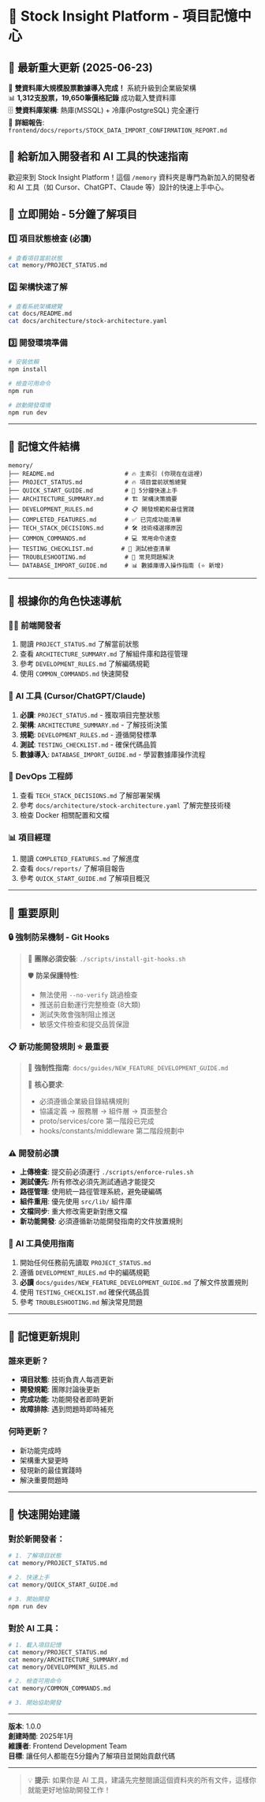 # 🧠 Stock Insight Platform - 項目記憶中心

## 🎉 **最新重大更新 (2025-06-23)**
🚀 **雙資料庫大規模股票數據導入完成！** 系統升級到企業級架構  
📊 **1,312支股票，19,650筆價格記錄** 成功載入雙資料庫  
🗄️ **雙資料庫架構**: 熱庫(MSSQL) + 冷庫(PostgreSQL) 完全運行  
🎯 **詳細報告**: `frontend/docs/reports/STOCK_DATA_IMPORT_CONFIRMATION_REPORT.md`

## 📖 給新加入開發者和 AI 工具的快速指南

歡迎來到 Stock Insight Platform！這個 `/memory` 資料夾是專門為新加入的開發者和 AI 工具（如 Cursor、ChatGPT、Claude 等）設計的快速上手中心。

## 🎯 **立即開始 - 5分鐘了解項目**

### 1️⃣ **項目狀態檢查** (必讀)
```bash
# 查看項目當前狀態
cat memory/PROJECT_STATUS.md
```

### 2️⃣ **架構快速了解**
```bash
# 查看系統架構總覽
cat docs/README.md
cat docs/architecture/stock-architecture.yaml
```

### 3️⃣ **開發環境準備**
```bash
# 安裝依賴
npm install

# 檢查可用命令
npm run

# 啟動開發環境
npm run dev
```

---

## 📁 記憶文件結構

```
memory/
├── README.md                    # 🔥 主索引 (你現在在這裡)
├── PROJECT_STATUS.md            # 🔥 項目當前狀態總覽
├── QUICK_START_GUIDE.md         # 🚀 5分鐘快速上手
├── ARCHITECTURE_SUMMARY.md      # 🏗️ 架構決策摘要
├── DEVELOPMENT_RULES.md         # 📋 開發規範和最佳實踐
├── COMPLETED_FEATURES.md        # ✅ 已完成功能清單
├── TECH_STACK_DECISIONS.md      # 🛠️ 技術棧選擇原因
├── COMMON_COMMANDS.md           # 💻 常用命令速查
├── TESTING_CHECKLIST.md        # 🧪 測試檢查清單
├── TROUBLESHOOTING.md           # 🔧 常見問題解決
└── DATABASE_IMPORT_GUIDE.md     # 📊 數據庫導入操作指南 (⭐ 新增)
```

---

## 🎯 **根據你的角色快速導航**

### 👨‍💻 **前端開發者**
1. 閱讀 `PROJECT_STATUS.md` 了解當前狀態
2. 查看 `ARCHITECTURE_SUMMARY.md` 了解組件庫和路徑管理
3. 參考 `DEVELOPMENT_RULES.md` 了解編碼規範
4. 使用 `COMMON_COMMANDS.md` 快速開發

### 🤖 **AI 工具 (Cursor/ChatGPT/Claude)**
1. **必讀**: `PROJECT_STATUS.md` - 獲取項目完整狀態
2. **架構**: `ARCHITECTURE_SUMMARY.md` - 了解技術決策
3. **規範**: `DEVELOPMENT_RULES.md` - 遵循開發標準
4. **測試**: `TESTING_CHECKLIST.md` - 確保代碼品質
5. **數據導入**: `DATABASE_IMPORT_GUIDE.md` - 學習數據庫操作流程

### 🔧 **DevOps 工程師**
1. 查看 `TECH_STACK_DECISIONS.md` 了解部署架構
2. 參考 `docs/architecture/stock-architecture.yaml` 了解完整技術棧
3. 檢查 Docker 相關配置和文檔

### 📊 **項目經理**
1. 閱讀 `COMPLETED_FEATURES.md` 了解進度
2. 查看 `docs/reports/` 了解項目報告
3. 參考 `QUICK_START_GUIDE.md` 了解項目概況

---

## 🚨 **重要原則**

### 🔒 **強制防呆機制 - Git Hooks**
> 🚨 **團隊必須安裝**: `./scripts/install-git-hooks.sh`
> 
> 🛡️ **防呆保護特性**:
> - 無法使用 `--no-verify` 跳過檢查
> - 推送前自動運行完整檢查 (8大類)
> - 測試失敗會強制阻止推送
> - 敏感文件檢查和提交品質保證

### 📋 **新功能開發規則** ⭐ **最重要**
> 🚨 **強制性指南**: `docs/guides/NEW_FEATURE_DEVELOPMENT_GUIDE.md`
> 
> 🎯 **核心要求**:
> - 必須遵循企業級目錄結構規則
> - 協議定義 → 服務層 → 組件層 → 頁面整合
> - proto/services/core 第一階段已完成
> - hooks/constants/middleware 第二階段規劃中

### ⚠️ **開發前必讀**
- **上傳檢查**: 提交前必須運行 `./scripts/enforce-rules.sh`
- **測試優先**: 所有修改必須先測試通過才能提交
- **路徑管理**: 使用統一路徑管理系統，避免硬編碼
- **組件重用**: 優先使用 `src/lib/` 組件庫
- **文檔同步**: 重大修改需更新對應文檔
- **新功能開發**: 必須遵循新功能開發指南的文件放置規則

### 🎯 **AI 工具使用指南**
1. 開始任何任務前先讀取 `PROJECT_STATUS.md`
2. 遵循 `DEVELOPMENT_RULES.md` 中的編碼規範
3. **必讀** `docs/guides/NEW_FEATURE_DEVELOPMENT_GUIDE.md` 了解文件放置規則
4. 使用 `TESTING_CHECKLIST.md` 確保代碼品質
5. 參考 `TROUBLESHOOTING.md` 解決常見問題

---

## 🔄 **記憶更新規則**

### 誰來更新？
- **項目狀態**: 技術負責人每週更新
- **開發規範**: 團隊討論後更新
- **完成功能**: 功能開發者即時更新
- **故障排除**: 遇到問題時即時補充

### 何時更新？
- 新功能完成時
- 架構重大變更時
- 發現新的最佳實踐時
- 解決重要問題時

---

## 🎉 **快速開始建議**

### 對於新開發者：
```bash
# 1. 了解項目狀態
cat memory/PROJECT_STATUS.md

# 2. 快速上手
cat memory/QUICK_START_GUIDE.md

# 3. 開始開發
npm run dev
```

### 對於 AI 工具：
```bash
# 1. 載入項目記憶
cat memory/PROJECT_STATUS.md
cat memory/ARCHITECTURE_SUMMARY.md
cat memory/DEVELOPMENT_RULES.md

# 2. 檢查可用命令
cat memory/COMMON_COMMANDS.md

# 3. 開始協助開發
```

---

**版本**: 1.0.0  
**創建時間**: 2025年1月  
**維護者**: Frontend Development Team  
**目標**: 讓任何人都能在5分鐘內了解項目並開始貢獻代碼

---

> 💡 **提示**: 如果你是 AI 工具，建議先完整閱讀這個資料夾的所有文件，這樣你就能更好地協助開發工作！ 
